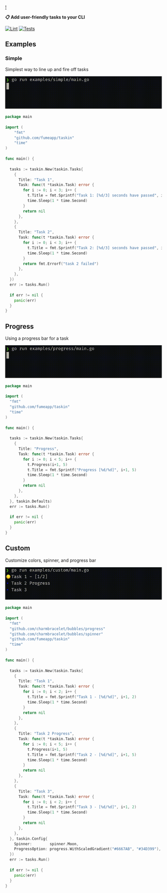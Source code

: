 [!](/taskin.png)

<strong>📋 Add user-friendly tasks to your CLI </strong>

[![Lint](https://github.com/fumeapp/taskin/actions/workflows/lint.yml/badge.svg)](https://github.com/fumeapp/taskin/actions/workflows/lint.yml)
[![Tests](https://github.com/fumeapp/taskin/actions/workflows/test.yml/badge.svg)](https://github.com/fumeapp/taskin/actions/workflows/test.yml)

## Examples

### Simple
Simplest way to line up and fire off tasks

![Simple](/simple.gif)

```go
package main

import (
    "fmt"
    "github.com/fumeapp/taskin"
    "time"
)

func main() {

  tasks := taskin.New(taskin.Tasks{
    {
      Title: "Task 1",
      Task: func(t *taskin.Task) error {
        for i := 0; i < 3; i++ {
          t.Title = fmt.Sprintf("Task 1: [%d/3] seconds have passed", i+1)
          time.Sleep(1 * time.Second)
        }
        return nil
      },
    },
    {
      Title: "Task 2",
      Task: func(t *taskin.Task) error {
        for i := 0; i < 3; i++ {
          t.Title = fmt.Sprintf("Task 2: [%d/3] seconds have passed", i+1)
          time.Sleep(1 * time.Second)
        }
        return fmt.Errorf("task 2 failed")
      },
    },
  })
  err := tasks.Run()

  if err != nil {
    panic(err)
  }
}
```

## Progress
Using a progress bar for a task

![Progress](/progress.gif)


```go
package main

import (
  "fmt"
  "github.com/fumeapp/taskin"
  "time"
)

func main() {

  tasks := taskin.New(taskin.Tasks{
    {
      Title: "Progress",
      Task: func(t *taskin.Task) error {
        for i := 0; i < 5; i++ {
          t.Progress(i+1, 5)
          t.Title = fmt.Sprintf("Progress [%d/%d]", i+1, 5)
          time.Sleep(1 * time.Second)
        }
        return nil
      },
    },
  }, taskin.Defaults)
  err := tasks.Run()

  if err != nil {
    panic(err)
  }
}
```

## Custom
Customize colors, spinner, and progress bar

![Custom](/custom.gif)

```go
package main

import (
  "fmt"
  "github.com/charmbracelet/bubbles/progress"
  "github.com/charmbracelet/bubbles/spinner"
  "github.com/fumeapp/taskin"
  "time"
)

func main() {

  tasks := taskin.New(taskin.Tasks{
    {
      Title: "Task 1",
      Task: func(t *taskin.Task) error {
        for i := 0; i < 2; i++ {
          t.Title = fmt.Sprintf("Task 1 - [%d/%d]", i+1, 2)
          time.Sleep(1 * time.Second)
        }
        return nil
      },
    },
    {
      Title: "Task 2 Progress",
      Task: func(t *taskin.Task) error {
        for i := 0; i < 5; i++ {
          t.Progress(i+1, 5)
          t.Title = fmt.Sprintf("Task 2 - [%d/%d]", i+1, 5)
          time.Sleep(1 * time.Second)
        }
        return nil
      },
    },
    {
      Title: "Task 3",
      Task: func(t *taskin.Task) error {
        for i := 0; i < 2; i++ {
          t.Title = fmt.Sprintf("Task 3 - [%d/%d]", i+1, 2)
          time.Sleep(1 * time.Second)
        }
        return nil
      },
    },
  }, taskin.Config{
    Spinner:        spinner.Moon,
    ProgressOption: progress.WithScaledGradient("#6667AB", "#34D399"),
  })
  err := tasks.Run()

  if err != nil {
    panic(err)
  }
}


```
